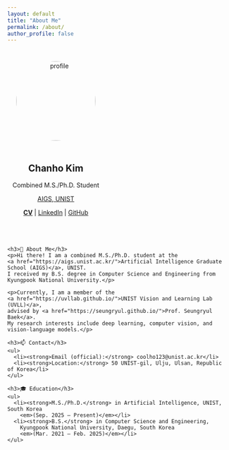 ```yaml
---
layout: default
title: "About Me"
permalink: /about/
author_profile: false
---
```


<div style="display: flex; flex-wrap: wrap; gap: 40px; align-items: flex-start; margin-top: 40px;">

  <!-- Left Panel -->
  <div style="flex: 0 0 220px; text-align: center;">
    <img src="/assets/images/profile.jpg" alt="profile" style="border-radius: 50%; width: 180px; margin-bottom: 20px;">
    <h2><strong>Chanho Kim</strong></h2>
    <p>Combined M.S./Ph.D. Student</p>
    <p><a href="https://aigs.unist.ac.kr/">AIGS, UNIST</a></p>
    <p>
      <a href="/assets/files/chanho_kim_cv.pdf"><strong>CV</strong></a> |
      <a href="https://linkedin.com/in/chanho-kim-891a542a2">LinkedIn</a> |
      <a href="https://github.com/coolho1129">GitHub</a>
    </p>
  </div>

  <!-- Right Panel -->
  <div style="flex: 1; min-width: 280px; max-width: 700px;">

    <h3>👋 About Me</h3>
    <p>Hi there! I am a combined M.S./Ph.D. student at the
    <a href="https://aigs.unist.ac.kr/">Artificial Intelligence Graduate School (AIGS)</a>, UNIST.  
    I received my B.S. degree in Computer Science and Engineering from Kyungpook National University.</p>

    <p>Currently, I am a member of the
    <a href="https://uvllab.github.io/">UNIST Vision and Learning Lab (UVLL)</a>,
    advised by <a href="https://seungryul.github.io/">Prof. Seungryul Baek</a>.  
    My research interests include deep learning, computer vision, and vision-language models.</p>

    <h3>📫 Contact</h3>
    <ul>
      <li><strong>Email (official):</strong> coolho123@unist.ac.kr</li>
      <li><strong>Location:</strong> 50 UNIST-gil, Ulju, Ulsan, Republic of Korea</li>
    </ul>

    <h3>🎓 Education</h3>
    <ul>
      <li><strong>M.S./Ph.D.</strong> in Artificial Intelligence, UNIST, South Korea  
        <em>(Sep. 2025 – Present)</em></li>
      <li><strong>B.S.</strong> in Computer Science and Engineering,  
        Kyungpook National University, Daegu, South Korea  
        <em>(Mar. 2021 – Feb. 2025)</em></li>
    </ul>

  </div>
</div>
